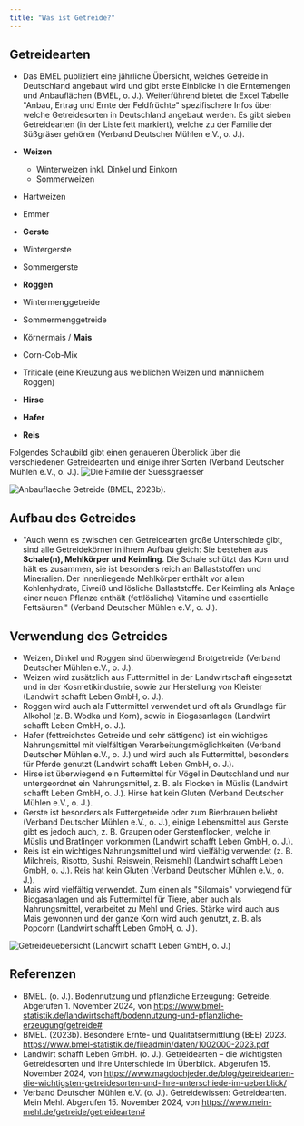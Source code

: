 ```yaml
---
title: "Was ist Getreide?"
---
```


## Getreidearten
- Das BMEL publiziert eine jährliche Übersicht, welches Getreide in Deutschland angebaut wird und gibt erste Einblicke in die Erntemengen und Anbauflächen (BMEL, o. J.). Weiterführend bietet die Excel Tabelle "Anbau, Ertrag und Ernte der Feldfrüchte" spezifischere Infos über welche Getreidesorten in Deutschland angebaut werden. 
Es gibt sieben Getreidearten (in der Liste fett markiert), welche zu der Familie der Süßgräser gehören (Verband Deutscher Mühlen e.V., o. J.).

- **Weizen**
   - Winterweizen inkl. Dinkel und Einkorn
   - Sommerweizen
 - Hartweizen
 - Emmer
- **Gerste**
 - Wintergerste
 - Sommergerste
- **Roggen**
 - Wintermenggetreide
 - Sommermenggetreide
- Körnermais / **Mais**
 - Corn-Cob-Mix
- Triticale (eine Kreuzung aus weiblichen Weizen und männlichem Roggen)
- **Hirse**
- **Hafer**
- **Reis**


Folgendes Schaubild gibt einen genaueren Überblick über die verschiedenen Getreidearten und einige ihrer Sorten (Verband Deutscher Mühlen e.V., o. J.).
![Die Familie der Suessgraesser](https://github.com/user-attachments/assets/18cb94e1-074b-426f-a59c-eb895a334e8d)
 
![Anbauflaeche Getreide](https://github.com/user-attachments/assets/876b9cda-4ed8-4523-8987-3ca74832ba13)
(BMEL, 2023b).

## Aufbau des Getreides 
- "Auch wenn es zwischen den Getreidearten große Unterschiede gibt, sind alle Getreidekörner in ihrem Aufbau gleich: Sie bestehen aus **Schale(n), Mehlkörper und Keimling**. Die Schale schützt das Korn und hält es zusammen, sie ist besonders reich an Ballaststoffen und Mineralien. Der innenliegende Mehlkörper enthält vor allem Kohlenhydrate, Eiweiß und lösliche Ballaststoffe. Der Keimling als Anlage einer neuen Pflanze enthält (fettlösliche) Vitamine und essentielle Fettsäuren." (Verband Deutscher Mühlen e.V., o. J.).


## Verwendung des Getreides
- Weizen, Dinkel und Roggen sind überwiegend Brotgetreide (Verband Deutscher Mühlen e.V., o. J.).
- Weizen wird zusätzlich aus Futtermittel in der Landwirtschaft eingesetzt und in der Kosmetikindustrie, sowie zur Herstellung von Kleister (Landwirt schafft Leben GmbH, o. J.).
- Roggen wird auch als Futtermittel verwendet und oft als Grundlage für Alkohol (z. B. Wodka und Korn), sowie in Biogasanlagen (Landwirt schafft Leben GmbH, o. J.).
- Hafer (fettreichstes Getreide und sehr sättigend) ist ein wichtiges Nahrungsmittel mit vielfältigen Verarbeitungsmöglichkeiten (Verband Deutscher Mühlen e.V., o. J.) und wird auch als Futtermittel, besonders für Pferde genutzt (Landwirt schafft Leben GmbH, o. J.).
- Hirse ist überwiegend ein Futtermittel für Vögel in Deutschland und nur untergeordnet ein Nahrungsmittel, z. B. als Flocken in Müslis (Landwirt schafft Leben GmbH, o. J.). Hirse hat kein Gluten (Verband Deutscher Mühlen e.V., o. J.).
- Gerste ist besonders als Futtergetreide oder zum Bierbrauen beliebt (Verband Deutscher Mühlen e.V., o. J.), einige Lebensmittel aus Gerste gibt es jedoch auch, z. B. Graupen oder Gerstenflocken, welche in Müslis und Bratlingen vorkommen (Landwirt schafft Leben GmbH, o. J.).
- Reis ist ein wichtiges Nahrungsmittel und wird vielfältig verwendet (z. B. Milchreis, Risotto, Sushi, Reiswein, Reismehl) (Landwirt schafft Leben GmbH, o. J.). Reis hat kein Gluten (Verband Deutscher Mühlen e.V., o. J.).
- Mais wird vielfältig verwendet. Zum einen als "Silomais" vorwiegend für Biogasanlagen und als Futtermittel für Tiere, aber auch als Nahrungsmittel, verarbeitet zu Mehl und Gries. Stärke wird auch aus Mais gewonnen und der ganze Korn wird auch genutzt, z. B. als Popcorn (Landwirt schafft Leben GmbH, o. J.).

![Getreideuebersicht](https://github.com/user-attachments/assets/3b50c295-06fa-4907-aa54-d2ee774c6d16)
(Landwirt schafft Leben GmbH, o. J.)



## Referenzen
- BMEL. (o. J.). Bodennutzung und pflanzliche Erzeugung: Getreide. Abgerufen 1. November 2024, von https://www.bmel-statistik.de/landwirtschaft/bodennutzung-und-pflanzliche-erzeugung/getreide#
- BMEL. (2023b). Besondere Ernte- und Qualitätsermittlung (BEE) 2023. https://www.bmel-statistik.de/fileadmin/daten/1002000-2023.pdf
- Landwirt schafft Leben GmbH. (o. J.). Getreidearten – die wichtigsten Getreidesorten und ihre Unterschiede im Überblick. Abgerufen 15. November 2024, von https://www.magdochjeder.de/blog/getreidearten-die-wichtigsten-getreidesorten-und-ihre-unterschiede-im-ueberblick/
- Verband Deutscher Mühlen e.V. (o. J.). Getreidewissen: Getreidearten. Mein Mehl. Abgerufen 15. November 2024, von https://www.mein-mehl.de/getreide/getreidearten#

